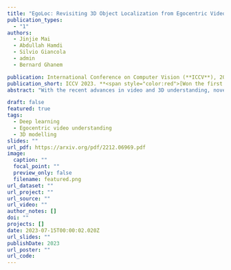 ```yaml
---
title: "EgoLoc: Revisiting 3D Object Localization from Egocentric Videos with Visual Queries"
publication_types:
  - "1"
authors:
  - Jinjie Mai
  - Abdullah Hamdi
  - Silvio Giancola
  - admin
  - Bernard Ghanem

publication: International Conference on Computer Vision (**ICCV**), 2023. **<span style="color:red">[Won the first place in Ego4D VQ3D Challenge 2023, Oral]</span>**
publication_short: ICCV 2023. **<span style="color:red">[Won the first place in Ego4D VQ3D Challenge 2023, Oral]</span>**
abstract: "With the recent advances in video and 3D understanding, novel 4D spatio-temporal methods fusing both concepts have emerged. Towards this direction, the Ego4D Episodic Memory Benchmark proposed a task for Visual Queries with 3D Localization (VQ3D). Given an egocentric video clip and an image crop depicting a query object, the goal is to localize the 3D position of the center of that query object with respect to the camera pose of a query frame. Current methods tackle the problem of VQ3D by unprojecting the 2D localization results of the sibling task Visual Queries with 2D Localization (VQ2D) into 3D predictions. Yet, we point out that the low number of camera poses caused by camera re-localization from previous VQ3D methods severally hinders their overall success rate. In this work, we formalize a pipeline (we dub EgoLoc) that better entangles 3D multiview geometry with 2D object retrieval from egocentric videos. Our approach involves estimating more robust camera poses and aggregating multi-view 3D displacements by leveraging the 2D detection confidence, which enhances the success rate of object queries and leads to a significant improvement in the VQ3D baseline performance. Specifically, our approach achieves an overall success rate of up to 87.12%, which sets a new state-of-the-art result in the VQ3D task. We provide a comprehensive empirical analysis of the VQ3D task and existing solutions and highlight the remaining challenges in VQ3D. The code and models will be released upon publication to set a new standard for the VQ3D task."

draft: false
featured: true
tags:
  - Deep learning
  - Egocentric video understanding
  - 3D modelling
slides: ""
url_pdf: https://arxiv.org/pdf/2212.06969.pdf 
image:
  caption: ""
  focal_point: ""
  preview_only: false
  filename: featured.png
url_dataset: ""
url_project: ""
url_source: ""
url_video: ""
author_notes: []
doi: ""
projects: []
date: 2023-07-15T00:00:02.020Z
url_slides: ""
publishDate: 2023
url_poster: ""
url_code: 
---
```

